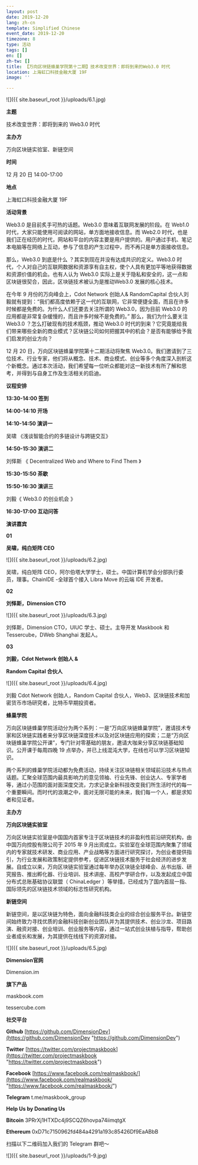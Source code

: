 ```yaml
---
layout: post
date: 2019-12-20
lang: zh-cn
template: Simplified Chinese
event_date: 2019-12-20
timezone: 8
type: 活动
tags: []
en: []
zh-tw: []
title: 【万向区块链蜂巢学院第十二期】技术改变世界：即将到来的Web3.0 时代
location: 上海虹口科技金融大厦 19F
image: ''

---
```

![]({{ site.baseurl_root }}/uploads/6.1.jpg)

**主题**

技术改变世界：即将到来的 Web3.0 时代

**主办方**

万向区块链实验室、新链空间

**时间**

12 月 20 日 14:00-17:00

**地点**

上海虹口科技金融大厦 19F

**活动背景**

Web3.0 是目前炙手可热的话题。Web3.0 意味着互联网发展的阶段。在 Web1.0 时代，大家只能使用可阅读的网站，单方面地接收信息。而 Web2.0 时代，也是我们正在经历的时代，网站和平台的内容主要是用户提供的。用户通过手机、笔记本电脑等在网络上互动，参与了信息的产生过程中，而不再只是单方面接收信息。

那么，Web3.0 到底是什么 ？其实到现在并没有达成共识的定义。Web3.0 时代，个人对自己的互联网数据和资源享有自主权，使个人具有更加平等地获得数据和资源价值的机会。也有人认为 Web3.0 实际上是关于隐私和安全的，这一点和区块链很契合，因此，区块链技术被认为是推动Web3.0 发展的核心技术。

在今年 9 月份的万向峰会上，Cdot Network 创始人& RandomCapital 合伙人刘毅就有提到：“我们都高度依赖于这一代的互联网，它非常便捷全面，而且在许多时候都是免费的。为什么人们还要去关注所谓的 Web3.0，因为目前 Web3.0 的应用都是非常复杂缓慢的，而且许多时候不是免费的。” 那么，我们为什么要关注 Web3.0 ？怎么打破现有的技术瓶颈，推动 Web3.0 时代的到来？它究竟能给我们带来哪些全新的商业模式？区块链公司如何把握其中的机会？是否有能够给予我们启发的创业方向？

12 月 20 日，万向区块链蜂巢学院第十二期活动将聚焦 Web3.0。我们邀请到了三位技术、行业专家，他们将从概念、技术、商业模式、创业等多个角度深入剖析这个新概念。通过本次活动，我们希望每一位听众都能对这一新技术有所了解和思考，并得到与自身工作及生活相关的启迪。

**议程安排**

**13:30-14:00 签到**

**14:00-14:10 开场**

**14:10-14:50 演讲一**

吴啸 《浅谈智能合约的多链设计与跨链交互》

**14:50-15:30 演讲二**

刘怿斯 《 Decentralized Web and Where to Find Them 》

**15:30-15:50 茶歇**

**15:50-16:30 演讲三**

刘毅《 Web3.0 的创业机会 》

**16:30-17:00 互动问答**

**演讲嘉宾**

**01**

**吴啸，纯白矩阵 CEO**

![]({{ site.baseurl_root }}/uploads/6.2.jpg)

吴啸，纯白矩阵 CEO，阿尔伯塔大学学士，硕士。中国计算机学会分部执行委员，理事。ChainIDE -全球首个接入 Libra Move 的云端 IDE 开发者。

**02**

**刘怿斯，Dimension CTO**

![]({{ site.baseurl_root }}/uploads/6.3.jpg)

刘怿斯，Dimension CTO，UIUC 学士、硕士。主导开发 Maskbook 和 Tessercube，DWeb Shanghai 发起人。

**03**

**刘毅，Cdot Network 创始人 &**

**Random Capital 合伙人**

![]({{ site.baseurl_root }}/uploads/6.4.jpg)

刘毅 Cdot Network 创始人，Random Capital 合伙人，Web3、区块链技术和加密货币市场研究者，比特币早期投资者。

**蜂巢学院**

万向区块链蜂巢学院活动分为两个系列：一是“万向区块链蜂巢学院”，邀请技术专家和区块链实践者来分享区块链深度技术以及对区块链应用的探索；二是“万向区块链蜂巢学院公开课”，专门针对零基础的朋友，邀请大咖来分享区块链基础知识。公开课于每周四晚 19 点举办，并已上线混沌大学，在线也可以学习区块链知识。

两个系列的蜂巢学院活动都为免费活动，持续关注区块链相关领域前沿技术与热点话题。汇聚全球范围内最具影响力的意见领袖、行业先锋、创业达人、专家学者等，通过小范围的面对面深度交流，力求记录全新科技改变我们所生活时代的每一个重要瞬间。而时代的浪潮之中，面对无限可能的未来，我们每一个人，都是求知者和见证者。

**主办方**

**万向区块链实验室**

万向区块链实验室是中国国内首家专注于区块链技术的非盈利性前沿研究机构，由中国万向控股有限公司于 2015 年 9 月出资成立。实验室在全球范围内聚集了领域内的专家就技术研发、商业应用、产业战略等方面进行研究探讨，为创业者提供指引，为行业发展和政策制定提供参考，促进区块链技术服务于社会经济的进步发展。自成立以来，万向区块链实验室通过每年举办区块链全球峰会、丛书出版、研究报告、推出孵化器、行业培训、技术讲座、高校产学研合作，以及发起成立中国分布式总账基础协议联盟（ ChinaLedger ）等举措，已经成为了国内首屈一指、国际领先的区块链技术领域的标志性研究机构。

**新链空间**

新链空间，是以区块链为特色，面向金融科技类企业的综合创业服务平台。新链空间始终致力寻找优质的金融科技创新创业团队并为其提供技术、创业沙龙、项目路演、融资对接、创业培训、创业服务等内容，通过一站式创业扶植与指导，帮助创业者成长和发展，为其提供在线线下的资源对接。

![]({{ site.baseurl_root }}/uploads/6.5.jpg)

**Dimension官网**

Dimension.im

**旗下产品**

maskbook.com

tessercube.com

**社交平台**

**Github** [https://github.com/DimensionDev](https://github.com/DimensionDev "https://github.com/DimensionDev")

**Twitter** [https://twitter.com/projectmaskbook](https://twitter.com/projectmaskbook "https://twitter.com/projectmaskbook")

**Facebook** [https://www.facebook.com/realmaskbook/](https://www.facebook.com/realmaskbook/ "https://www.facebook.com/realmaskbook/")

**Telegram** t.me/maskbook_group

**Help Us by Donating Us**

**Bitcoin** 3PRrXj1HTXDc4j9SCQZ6hovpa74iimqtgX

**Ethereum** 0xD71c7150962fd484a4291a193c85426Df9EaABbB

扫描以下二维码加入我们的 Telegram 群吧～

![]({{ site.baseurl_root }}/uploads/1-9.jpg)
